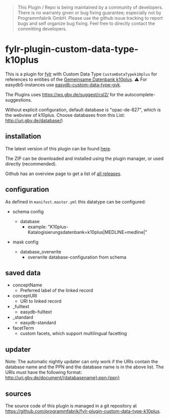 > This Plugin / Repo is being maintained by a community of developers.
There is no warranty given or bug fixing guarantee; especially not by
Programmfabrik GmbH. Please use the github issue tracking to report bugs
and self organize bug fixing. Feel free to directly contact the committing
developers.

# fylr-plugin-custom-data-type-k10plus

This is a plugin for [fylr](https://docs.fylr.io/) with Custom Data Type `CustomDataTypek10plus` for references to entities of the [Gemeinsame Datenbank k10plus](https://kxp.k10plus.de/).
⚠️ For easydb5-instances use [easydb-custom-data-type-gvk](https://github.com/programmfabrik/easydb-custom-data-type-gvk).

The Plugins uses <https://ws.gbv.de/suggest/csl2/> for the autocomplete-suggestions.

Without explicit configuration, default database is "opac-de-627", which is the webview of k10plus.
Choose databases from this List: http://uri.gbv.de/database/)

## installation

The latest version of this plugin can be found [here](https://github.com/programmfabrik/fylr-plugin-custom-data-type-k10plus/releases/latest/download/customDataTypek10plus.zip).

The ZIP can be downloaded and installed using the plugin manager, or used directly (recommended).

Github has an overview page to get a list of [all releases](https://github.com/programmfabrik/fylr-plugin-custom-data-type-k10plus/releases/).


## configuration

As defined in `manifest.master.yml` this datatype can be configured:

* schema config
     * database
        * example: "K10plus-Katalogisierungsdatenbank=k10plus|MEDLINE=medline|"

* mask config
    * database_overwrite
        * overwrite database-configuration from schema

## saved data
* conceptName
    * Preferred label of the linked record
* conceptURI
    * URI to linked record
* _fulltext
    * easydb-fulltext
* _standard
    * easydb-standard
* facetTerm
    * custom facets, which support multilingual facetting

## updater

Note: The automatic nightly updater can only work if the URIs contain the database name and the PPN and the database name is in the above list.
The URIs must have the following format: http://uri.gbv.de/document/{databasename}:ppn:{ppn}

## sources

The source code of this plugin is managed in a git repository at <https://github.com/programmfabrik/fylr-plugin-custom-data-type-k10plus>.
